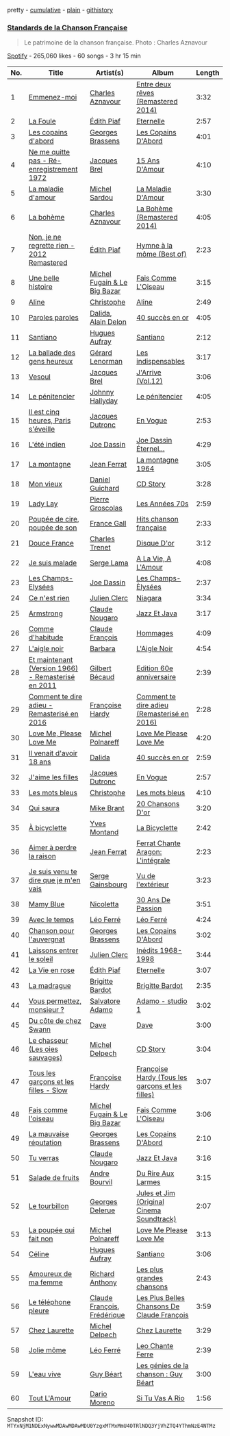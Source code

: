 pretty - [cumulative](/playlists/cumulative/37i9dQZF1DWTypZHlgEy1G.md) - [plain](/playlists/plain/37i9dQZF1DWTypZHlgEy1G) - [githistory](https://github.githistory.xyz/mackorone/spotify-playlist-archive/blob/main/playlists/plain/37i9dQZF1DWTypZHlgEy1G)

### [Standards de la Chanson Française](https://open.spotify.com/playlist/37i9dQZF1DWTypZHlgEy1G)

> Le patrimoine de la chanson française\. Photo : Charles Aznavour

[Spotify](https://open.spotify.com/user/spotify) - 265,060 likes - 60 songs - 3 hr 15 min

| No. | Title | Artist(s) | Album | Length |
|---|---|---|---|---|
| 1 | [Emmenez\-moi](https://open.spotify.com/track/61Yh6AEwsba6RYsrWiNmI0) | [Charles Aznavour](https://open.spotify.com/artist/2hgP9Ap2tc10R5jrQaEpMT) | [Entre deux rêves \(Remastered 2014\)](https://open.spotify.com/album/40SP9TYF1IuC3JZ35glqwd) | 3:32 |
| 2 | [La Foule](https://open.spotify.com/track/6cvIJ1zOcshUv0yCtcphaG) | [Édith Piaf](https://open.spotify.com/artist/1WPcVNert9hn7mHsPKDn7j) | [Eternelle](https://open.spotify.com/album/2k3nz0I7mJzegtkooii4za) | 2:57 |
| 3 | [Les copains d'abord](https://open.spotify.com/track/5MRyPM2k1lvwt3noWp0GXJ) | [Georges Brassens](https://open.spotify.com/artist/5UWyW1PcEM8coxeqg3RIHr) | [Les Copains D'Abord](https://open.spotify.com/album/4lQ45mAu5gYotfGJrgDuJn) | 4:01 |
| 4 | [Ne me quitte pas \- Ré\-enregistrement 1972](https://open.spotify.com/track/45CkvJbPxUS5YLy8oOQTtG) | [Jacques Brel](https://open.spotify.com/artist/4RN2vlFWepLa46qQIU2PHs) | [15 Ans D'Amour](https://open.spotify.com/album/6Us9T05UuNDMP2NtVrSVyG) | 4:10 |
| 5 | [La maladie d'amour](https://open.spotify.com/track/2flivK5ivlprHRE7YNcRrj) | [Michel Sardou](https://open.spotify.com/artist/0krCd0zVANPv9ryri4T0TO) | [La Maladie D'Amour](https://open.spotify.com/album/4Np1TTVFW72n9RjrJaQWqf) | 3:30 |
| 6 | [La bohème](https://open.spotify.com/track/2o0hVSbnkdvDDKKVNaUxnB) | [Charles Aznavour](https://open.spotify.com/artist/2hgP9Ap2tc10R5jrQaEpMT) | [La Bohème \(Remastered 2014\)](https://open.spotify.com/album/3e3Nfe6qFPnmfxUtkBfYrj) | 4:05 |
| 7 | [Non, je ne regrette rien \- 2012 Remastered](https://open.spotify.com/track/6MqxXla8FnO99tgQ9vUHGd) | [Édith Piaf](https://open.spotify.com/artist/1WPcVNert9hn7mHsPKDn7j) | [Hymne à la môme \(Best of\)](https://open.spotify.com/album/02JgvxWwBVPdSqZv5otEJy) | 2:23 |
| 8 | [Une belle histoire](https://open.spotify.com/track/1GdtMDRiaF1EnG2LJpELme) | [Michel Fugain & Le Big Bazar](https://open.spotify.com/artist/5KnLt0VENhwsfmQL3y2nsY) | [Fais Comme L'Oiseau](https://open.spotify.com/album/6u9tEKSghovMOBy9rwTMLn) | 3:15 |
| 9 | [Aline](https://open.spotify.com/track/1N4ixxhbBH1ClnPdTTsRzz) | [Christophe](https://open.spotify.com/artist/6MmRTVIPIe35OsFqWgRKQJ) | [Aline](https://open.spotify.com/album/0R5sCENJleZp9oxN9JcXgR) | 2:49 |
| 10 | [Paroles paroles](https://open.spotify.com/track/4VvTGipG8YaF09z0kfGqaD) | [Dalida](https://open.spotify.com/artist/04aQfpx1U1WQEJkrvGs4ig), [Alain Delon](https://open.spotify.com/artist/2e1aRMKieswINolf49MzQ8) | [40 succès en or](https://open.spotify.com/album/4NFg1VigQEZRrtlE45UL5H) | 4:05 |
| 11 | [Santiano](https://open.spotify.com/track/5xacwJHf9yLJKCn5JjSiRz) | [Hugues Aufray](https://open.spotify.com/artist/6TOGbRYHQizlf3adIyugol) | [Santiano](https://open.spotify.com/album/6onOMFxBc1HP3Oq75NF8a5) | 2:12 |
| 12 | [La ballade des gens heureux](https://open.spotify.com/track/2I69iebe4CftqShXyRoIZh) | [Gérard Lenorman](https://open.spotify.com/artist/5yyYswdvKadmf03amOvBDx) | [Les indispensables](https://open.spotify.com/album/5kDBB1VYkmUQdxVlAAuIUB) | 3:17 |
| 13 | [Vesoul](https://open.spotify.com/track/2F94KDtJjCdzZYCQWBliRC) | [Jacques Brel](https://open.spotify.com/artist/4RN2vlFWepLa46qQIU2PHs) | [J'Arrive \(Vol.12\)](https://open.spotify.com/album/75JBZy6ctvayGftnldYMzZ) | 3:06 |
| 14 | [Le pénitencier](https://open.spotify.com/track/6phMPtxOkjdXR8ax9xoCJ9) | [Johnny Hallyday](https://open.spotify.com/artist/2HALYSe657tNJ1iKVXP2xA) | [Le pénitencier](https://open.spotify.com/album/6BIYQZuFPkhbkCl2PHPcj6) | 4:05 |
| 15 | [Il est cinq heures, Paris s'éveille](https://open.spotify.com/track/1Gw2viJ4XE9hylW4ujtNef) | [Jacques Dutronc](https://open.spotify.com/artist/3ayds6VIVBx3CU5NSNCDbq) | [En Vogue](https://open.spotify.com/album/2nGL73TqdduRKepdcwJvdm) | 2:53 |
| 16 | [L'été indien](https://open.spotify.com/track/7BNeFchpHDCWYSUV4hfU89) | [Joe Dassin](https://open.spotify.com/artist/64LCTpIu9Iji2EPaxxPpxF) | [Joe Dassin Éternel...](https://open.spotify.com/album/3BRgfYZqKjLoqmEt1jZSHa) | 4:29 |
| 17 | [La montagne](https://open.spotify.com/track/6ninjFrpTv2rmMfrNFTRq7) | [Jean Ferrat](https://open.spotify.com/artist/4GAdDePOvBsOl3n3nVHWpt) | [La montagne 1964](https://open.spotify.com/album/6uZiAcFO8d758nOs687gfg) | 3:05 |
| 18 | [Mon vieux](https://open.spotify.com/track/0BRnXs3uLJF2YVt3giM3S7) | [Daniel Guichard](https://open.spotify.com/artist/0lFr08kPxkwkXfsrHSmPvs) | [CD Story](https://open.spotify.com/album/46GKFEQCo19hb1wwEXuZXT) | 3:28 |
| 19 | [Lady Lay](https://open.spotify.com/track/2jd6aKjjhH5hu2mZedooNo) | [Pierre Groscolas](https://open.spotify.com/artist/3RAqlLiVsYkndio9mey84r) | [Les Années 70s](https://open.spotify.com/album/2S8XE58z1NUwQY2WLnMzqh) | 2:59 |
| 20 | [Poupée de cire, poupée de son](https://open.spotify.com/track/26tXIAnv90FCv1eJiCUusH) | [France Gall](https://open.spotify.com/artist/22HVxZPA6UhBp8wahxDA6I) | [Hits chanson française](https://open.spotify.com/album/3skN1JzAWSzzeeXe6Kxvna) | 2:33 |
| 21 | [Douce France](https://open.spotify.com/track/6zlMAsPgiG81sZzsYVFwL3) | [Charles Trenet](https://open.spotify.com/artist/4a16JEaHldo5vZuRojtGTZ) | [Disque D'or](https://open.spotify.com/album/2BgO56jZnE4xbfvlZOjK0L) | 3:12 |
| 22 | [Je suis malade](https://open.spotify.com/track/123u5rlIfXR8Eynx3aabMA) | [Serge Lama](https://open.spotify.com/artist/3fR5PRhFohNbxEXDE69pUz) | [A La Vie, A L'Amour](https://open.spotify.com/album/1ShHXfJDZw4qbbr0t69rvs) | 4:08 |
| 23 | [Les Champs\-Elysées](https://open.spotify.com/track/4VWbPQUPvLes814r6T11Jz) | [Joe Dassin](https://open.spotify.com/artist/64LCTpIu9Iji2EPaxxPpxF) | [Les Champs\-Èlysées](https://open.spotify.com/album/70VszGJ7SagYgjotM7zvrX) | 2:37 |
| 24 | [Ce n'est rien](https://open.spotify.com/track/0klbnFP6UwMYpUuKjhleKT) | [Julien Clerc](https://open.spotify.com/artist/7gVzeNvBbUpj6PXX5ekCMs) | [Niagara](https://open.spotify.com/album/4PXN6s7jgy76nUzLdPFGvU) | 3:34 |
| 25 | [Armstrong](https://open.spotify.com/track/1V021MMTOGURDZxkDBMaG9) | [Claude Nougaro](https://open.spotify.com/artist/115Iq0OjPxUUyWOIiF2pIR) | [Jazz Et Java](https://open.spotify.com/album/0Becl0XzJp8Z1zunK1vdrn) | 3:17 |
| 26 | [Comme d'habitude](https://open.spotify.com/track/11FBMKhiuYT4doKhC4p3i6) | [Claude François](https://open.spotify.com/artist/0P2p1bqVyP2EgqubwjTBUJ) | [Hommages](https://open.spotify.com/album/41pzfqzZKn8WaI9XCPlMEo) | 4:09 |
| 27 | [L'aigle noir](https://open.spotify.com/track/2rvuhf0UzKgVuhDaLc6r7y) | [Barbara](https://open.spotify.com/artist/4TNiKyCX2oCvdo1sTgHcRw) | [L'Aigle Noir](https://open.spotify.com/album/15Su2kfGKwzGE00aPHcgMp) | 4:54 |
| 28 | [Et maintenant \(Version 1966\) \- Remasterisé en 2011](https://open.spotify.com/track/5z3LJpwfI91bj3ogU8l0sk) | [Gilbert Bécaud](https://open.spotify.com/artist/31GFatrHl2ijnS4ZAWA9s0) | [Edition 60e anniversaire](https://open.spotify.com/album/50RvSoNqk5x7zFROrImpIL) | 2:39 |
| 29 | [Comment te dire adieu \- Remasterisé en 2016](https://open.spotify.com/track/6g5qyQrAcoBX4X7XjxBoTO) | [Françoise Hardy](https://open.spotify.com/artist/7x3f7c0fBanNlQwpx1255g) | [Comment te dire adieu \(Remasterisé en 2016\)](https://open.spotify.com/album/0uRiGrSYj5IKsm6H8eodeB) | 2:28 |
| 30 | [Love Me, Please Love Me](https://open.spotify.com/track/2edyuIOPsZrZLBwnsC1u80) | [Michel Polnareff](https://open.spotify.com/artist/7aKldvGENbL4bj8TCWHuhT) | [Love Me Please Love Me](https://open.spotify.com/album/68clUJF0fZaWSdmcBYKxGH) | 4:20 |
| 31 | [Il venait d'avoir 18 ans](https://open.spotify.com/track/4ci1FpTYDsWGEww9cHm9sN) | [Dalida](https://open.spotify.com/artist/04aQfpx1U1WQEJkrvGs4ig) | [40 succès en or](https://open.spotify.com/album/4NFg1VigQEZRrtlE45UL5H) | 2:59 |
| 32 | [J'aime les filles](https://open.spotify.com/track/196fYCjVMKAQb8uwOWxpUo) | [Jacques Dutronc](https://open.spotify.com/artist/3ayds6VIVBx3CU5NSNCDbq) | [En Vogue](https://open.spotify.com/album/2nGL73TqdduRKepdcwJvdm) | 2:57 |
| 33 | [Les mots bleus](https://open.spotify.com/track/2Desf0YgquK9YrSkRhkvDN) | [Christophe](https://open.spotify.com/artist/6MmRTVIPIe35OsFqWgRKQJ) | [Les mots bleus](https://open.spotify.com/album/5lDOYOhBNt7NHvDMtjcIOf) | 4:10 |
| 34 | [Qui saura](https://open.spotify.com/track/3A3LBrCEXGcyUPPBjuaNKl) | [Mike Brant](https://open.spotify.com/artist/1u9tovPnCMYuZiV3EMZqDV) | [20 Chansons D'or](https://open.spotify.com/album/6noK3tB0B6nRxFc4tFcF8h) | 3:20 |
| 35 | [À bicyclette](https://open.spotify.com/track/5px3ShFMjwhidOFVVc0Z4R) | [Yves Montand](https://open.spotify.com/artist/5ru2x3pjrNn67D22BRwlFP) | [La Bicyclette](https://open.spotify.com/album/2DS4hsoeFgvqhzsCJ0tmbj) | 2:42 |
| 36 | [Aimer à perdre la raison](https://open.spotify.com/track/5okI57GiUG0innS360o2bH) | [Jean Ferrat](https://open.spotify.com/artist/4GAdDePOvBsOl3n3nVHWpt) | [Ferrat Chante Aragon: L'intégrale](https://open.spotify.com/album/1zRWFeLiYxPW48gefbBpV5) | 2:23 |
| 37 | [Je suis venu te dire que je m'en vais](https://open.spotify.com/track/5cC9RZFMzrpbA9U1m4zSPm) | [Serge Gainsbourg](https://open.spotify.com/artist/01C9OoXDvCKkGcf735Tcfo) | [Vu de l'extérieur](https://open.spotify.com/album/0NACl36sqipY6OZXOqy1At) | 3:23 |
| 38 | [Mamy Blue](https://open.spotify.com/track/66GLDVt5iyBBGfoWQ2WmbC) | [Nicoletta](https://open.spotify.com/artist/1XspV6teuaJMwVq0QBXZA0) | [30 Ans De Passion](https://open.spotify.com/album/089iJNvU6GBmyfSmwsReZy) | 3:51 |
| 39 | [Avec le temps](https://open.spotify.com/track/4cncK4CmE3lW8DMCsj2494) | [Léo Ferré](https://open.spotify.com/artist/6NB0vY1HQgkUpCBsm5eAvo) | [Léo Ferré](https://open.spotify.com/album/6mQiZriU3LU6CKuQAryJvp) | 4:24 |
| 40 | [Chanson pour l'auvergnat](https://open.spotify.com/track/03i4HQaxKuef4sNUTB3txK) | [Georges Brassens](https://open.spotify.com/artist/5UWyW1PcEM8coxeqg3RIHr) | [Les Copains D'Abord](https://open.spotify.com/album/4lQ45mAu5gYotfGJrgDuJn) | 3:02 |
| 41 | [Laissons entrer le soleil](https://open.spotify.com/track/1jRoXThsV21LQeNdT3tcUn) | [Julien Clerc](https://open.spotify.com/artist/7gVzeNvBbUpj6PXX5ekCMs) | [Inédits 1968\-1998](https://open.spotify.com/album/1MlpnvY0WaNqf3fzEoklGj) | 3:44 |
| 42 | [La Vie en rose](https://open.spotify.com/track/6RKuyWarJu8SMrflntmyXx) | [Édith Piaf](https://open.spotify.com/artist/1WPcVNert9hn7mHsPKDn7j) | [Eternelle](https://open.spotify.com/album/2k3nz0I7mJzegtkooii4za) | 3:07 |
| 43 | [La madrague](https://open.spotify.com/track/5nnvTjA5yzhHlmVOVoGT49) | [Brigitte Bardot](https://open.spotify.com/artist/1q24xIsAD7JZuVkTLR9TJy) | [Brigitte Bardot](https://open.spotify.com/album/7v2usu1rojLb7zX5sC6yMV) | 2:35 |
| 44 | [Vous permettez, monsieur ?](https://open.spotify.com/track/3xCE5pciNmiRNUk9J6pWeM) | [Salvatore Adamo](https://open.spotify.com/artist/37r3ZUhErh0QPJENMsAPBG) | [Adamo \- studio 1](https://open.spotify.com/album/5UR5XXp6YVvI9kRRUgdNtl) | 3:02 |
| 45 | [Du côte de chez Swann](https://open.spotify.com/track/5vuh4FAd5apHmhD85XJOyH) | [Dave](https://open.spotify.com/artist/39Fh4OTce0hxKCiuyB21dg) | [Dave](https://open.spotify.com/album/7n5DNjnkerFIrz6PXleX7o) | 3:00 |
| 46 | [Le chasseur \(Les oies sauvages\)](https://open.spotify.com/track/69rHFP4fPoWr8lBSST9km0) | [Michel Delpech](https://open.spotify.com/artist/4T795JhhCZMWM01DLcX98p) | [CD Story](https://open.spotify.com/album/3vlu5v98oGi4Qgj1XvwEgH) | 3:04 |
| 47 | [Tous les garçons et les filles \- Slow](https://open.spotify.com/track/0Yg1hSAUgd2AAneReFOVzS) | [Françoise Hardy](https://open.spotify.com/artist/7x3f7c0fBanNlQwpx1255g) | [Françoise Hardy \(Tous les garçons et les filles\)](https://open.spotify.com/album/0TcP4beTgxQmREuHJ7BBY2) | 3:07 |
| 48 | [Fais comme l'oiseau](https://open.spotify.com/track/5INFljqNxkfUkUajeXtBFh) | [Michel Fugain & Le Big Bazar](https://open.spotify.com/artist/5KnLt0VENhwsfmQL3y2nsY) | [Fais Comme L'Oiseau](https://open.spotify.com/album/6u9tEKSghovMOBy9rwTMLn) | 3:06 |
| 49 | [La mauvaise réputation](https://open.spotify.com/track/0EwayOD7FeIY07W30rncvf) | [Georges Brassens](https://open.spotify.com/artist/5UWyW1PcEM8coxeqg3RIHr) | [Les Copains D'Abord](https://open.spotify.com/album/4lQ45mAu5gYotfGJrgDuJn) | 2:10 |
| 50 | [Tu verras](https://open.spotify.com/track/5jsCb9iTwwY7VVD73PGezb) | [Claude Nougaro](https://open.spotify.com/artist/115Iq0OjPxUUyWOIiF2pIR) | [Jazz Et Java](https://open.spotify.com/album/0Becl0XzJp8Z1zunK1vdrn) | 3:16 |
| 51 | [Salade de fruits](https://open.spotify.com/track/4yvuxFp9SAPviEb7J9dtAc) | [Andre Bourvil](https://open.spotify.com/artist/5ruLBvB3VLj0yLVxwitU0M) | [Du Rire Aux Larmes](https://open.spotify.com/album/1kuaDf4qlg3J0t2Zi061Lk) | 3:15 |
| 52 | [Le tourbillon](https://open.spotify.com/track/2PIGvb6Qdl9PQXmnqhbCaQ) | [Georges Delerue](https://open.spotify.com/artist/5C2ILE4DWY1vzn1NPxJOag) | [Jules et Jim \(Original Cinema Soundtrack\)](https://open.spotify.com/album/5MJerJF6GVBsL61mueN9cU) | 2:07 |
| 53 | [La poupée qui fait non](https://open.spotify.com/track/245la2fLeLCOpBWDjgE8rj) | [Michel Polnareff](https://open.spotify.com/artist/7aKldvGENbL4bj8TCWHuhT) | [Love Me Please Love Me](https://open.spotify.com/album/68clUJF0fZaWSdmcBYKxGH) | 3:13 |
| 54 | [Céline](https://open.spotify.com/track/6IgZ9zDxJ6H0IUQ6HKBa8A) | [Hugues Aufray](https://open.spotify.com/artist/6TOGbRYHQizlf3adIyugol) | [Santiano](https://open.spotify.com/album/6onOMFxBc1HP3Oq75NF8a5) | 3:06 |
| 55 | [Amoureux de ma femme](https://open.spotify.com/track/6cT38LHvaN11gThHVVkDee) | [Richard Anthony](https://open.spotify.com/artist/6fhXbgrtC1AffxqI32lPwz) | [Les plus grandes chansons](https://open.spotify.com/album/4F6NYEBMBCvvIuj1RQv2vh) | 2:43 |
| 56 | [Le téléphone pleure](https://open.spotify.com/track/2Wd4Yu2RtYZjSmzLLaghNZ) | [Claude François](https://open.spotify.com/artist/0P2p1bqVyP2EgqubwjTBUJ), [Frédérique](https://open.spotify.com/artist/38dqh4zX6r6OBMW0cjtjSI) | [Les Plus Belles Chansons De Claude François](https://open.spotify.com/album/6ee87DJAkjCghFeSVSCnx5) | 3:59 |
| 57 | [Chez Laurette](https://open.spotify.com/track/5wFRjYT36LES0ks92OeXyD) | [Michel Delpech](https://open.spotify.com/artist/4T795JhhCZMWM01DLcX98p) | [Chez Laurette](https://open.spotify.com/album/0Jk7WSIVTnppDevKYjEpOv) | 3:29 |
| 58 | [Jolie môme](https://open.spotify.com/track/0cJSWKB0XV6B4zSFzTtS6b) | [Léo Ferré](https://open.spotify.com/artist/6NB0vY1HQgkUpCBsm5eAvo) | [Leo Chante Ferre](https://open.spotify.com/album/0staVF20KfnK1HCYJLNSsf) | 2:39 |
| 59 | [L'eau vive](https://open.spotify.com/track/6OzAXj08hzooP4olZeZJ6E) | [Guy Béart](https://open.spotify.com/artist/4DfwtuOinoPWTCOLETBkq7) | [Les génies de la chanson : Guy Béart](https://open.spotify.com/album/3o0uMbXThu7jSYTo1lpZ52) | 3:00 |
| 60 | [Tout L'Amour](https://open.spotify.com/track/3IpN4w5HAStXjJ1PNihtlc) | [Dario Moreno](https://open.spotify.com/artist/39rtUmVAGX9W1e2aXE9YkF) | [Si Tu Vas A Rio](https://open.spotify.com/album/3fuvWRKCCJ5GM9C4DAaQAe) | 1:56 |

Snapshot ID: `MTYxNjM1NDExNywwMDAwMDAwMDU0YzgxMTMxMmU4OTRlNDQ3YjVhZTQ4YThmNzE4NTMz`

